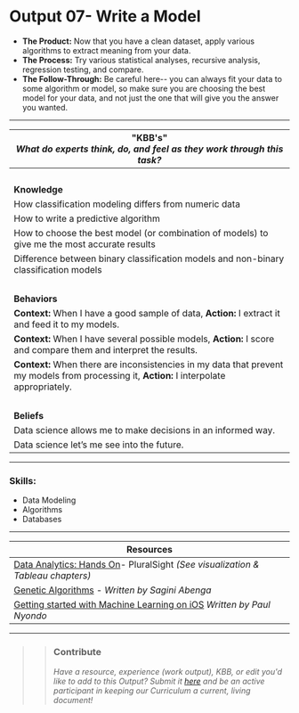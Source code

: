 # Output 07- Write a Model

- **The Product:** Now that you have a clean dataset, apply various algorithms to extract meaning from your data. 
- **The Process:** Try various statistical analyses, recursive analysis, regression testing, and compare. 
- **The Follow-Through:** Be careful here-- you can always fit your data to some algorithm or model, so make sure you are choosing the best model for your data, and not just the one that will give you the answer you wanted. 

-----------------------------------------------------------

| **"KBB's"** <br> _What do experts think, do, and feel as they work through this task?_|
|----------|
| </br>| 
| **Knowledge**	| 
| How classification modeling differs from numeric data  |  
| How to write a predictive algorithm | 
| How to choose the best model (or combination of models) to give me the most accurate results	|
| Difference between binary classification models and non-binary classification models |
| </br> | 
| **Behaviors** 	| 
|  **Context:** When I have a good sample of data, **Action:** I extract it and feed it to my models. |  
| **Context:** When I have several possible models, **Action:** I score and compare them and interpret the results.  |
| **Context:** When there are inconsistencies in my data that prevent my models from processing it, **Action:** I interpolate appropriately. |  
| </br> | 
| **Beliefs**	| 
| Data science allows me to make decisions in an informed way. |  
| Data science let’s me see into the future.|  


------
### Skills: 
* Data Modeling
* Algorithms
* Databases


------


| Resources|       	
|----------|
| [Data Analytics: Hands On](https://app.pluralsight.com/library/courses/data-analytics-hands-on/table-of-contents)- PluralSight _(See visualization & Tableau chapters)_ |
| [Genetic Algorithms](https://goo.gl/t3GWxT) - _Written by Sagini Abenga_ |
| [Getting started with Machine Learning on iOS](https://medium.com/the-andela-way/getting-started-with-machine-learning-on-ios-6d1eaf5ef116) _Written by Paul Nyondo_																				


---- 

>> ### Contribute
>> _Have a resource, experience (work output), KBB, or edit you'd like to add to this Output? Submit it [here](https://docs.google.com/a/andela.com/forms/d/e/1FAIpQLSeiwit-7JW3UScG9ItDX9DUZZnlCwdpo7aWruahsPKNJ_6JOA/viewform?usp=sf_link) and be an active participant in keeping our Curriculum a current, living document!_

